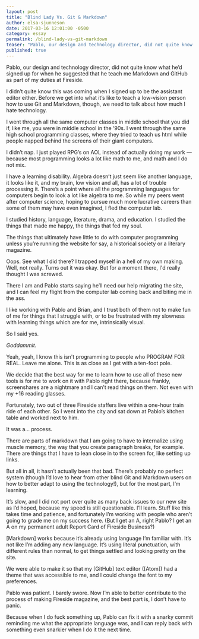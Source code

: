 ```yaml
---
layout: post
title: "Blind Lady Vs. Git & Markdown"
author: elsa-sjunneson
date: 2017-03-16 12:01:00 -0500
category: essay
permalink: /blind-lady-vs-git-markdown
teaser: "Pablo, our design and technology director, did not quite know what he’d signed up for when he suggested that he teach me markdown and GitHub as part of my duties as assistant editor at Fireside."
published: true
---
```


Pablo, our design and technology director, did not quite know what he’d signed up for when he suggested that he teach me Markdown and GitHub as part of my duties at Fireside.

I didn’t quite know this was coming when I signed up to be the assistant editor either. Before we get into what it’s like to teach a low-vision person how to use Git and Markdown, though, we need to talk about how much I hate technology.

I went through all the same computer classes in middle school that you did if, like me, you were in middle school in the ‘90s. I went through the same high school programming classes, where they tried to teach us html while people napped behind the screens of their giant computers.

I didn’t nap. I just played RPG’s on AOL instead of actually doing my work — because most programming looks a lot like math to me, and math and I do not mix.

I have a learning disability. Algebra doesn’t just seem like another language, it looks like it, and my brain, low vision and all, has a lot of trouble processing it. There’s a point where all the programming languages for computers begin to look a lot like algebra to me. So while my peers went after computer science, hoping to pursue much more lucrative careers than some of them may have even imagined, I fled the computer lab.

I studied history, language, literature, drama, and education. I studied the things that made me happy, the things that fed my soul.

The things that ultimately have little to do with computer programming unless you’re running the website for say, a historical society or a literary magazine.

Oops. See what I did there? I trapped myself in a hell of my own making. Well, not really. Turns out it was okay. But for a moment there, I'd really thought I was screwed.

There I am and Pablo starts saying he’ll need our help migrating the site, and I can feel my flight from the computer lab coming back and biting me in the ass.

I like working with Pablo and Brian, and I trust both of them not to make fun of me for things that I struggle with, or to be frustrated with my slowness with learning things which are for me, intrinsically visual.

So I said yes.

*Goddammit.*

Yeah, yeah, I know this isn't programming to people who PROGRAM FOR REAL. Leave me alone. This is as close as I get with a ten-foot pole.

We decide that the best way for me to learn how to use all of these new tools is for me to work on it with Pablo right there, because frankly, screenshares are a nightmare and I can’t read things on them. Not even with my +16 reading glasses.

Fortunately, two out of three Fireside staffers live within a one-hour train ride of each other. So I went into the city and sat down at Pablo’s kitchen table and worked next to him.

It was a... process.

There are parts of markdown that I am going to have to internalize using muscle memory, the way that you create paragraph breaks, for example. There are things that I have to lean close in to the screen for, like setting up links.

But all in all, it hasn’t actually been that bad. There’s probably no perfect system (though I’d love to hear from other blind Git and Markdown users on how to better adapt to using the technology!), but for the most part, I’m learning.

It’s slow, and I did not port over quite as many back issues to our new site as I’d hoped, because my speed is still questionable. I’ll learn. Stuff like this takes time and patience, and fortunately I’m working with people who aren’t going to grade me on my success here. (But I get an A, right Pablo? I get an A on my permanent adult Report Card of Fireside Business?)

[Markdown] works because it’s already using language I’m familiar with. It’s not like I’m adding any new language. It’s using literal punctuation, with different rules than normal, to get things settled and looking pretty on the site.

We were able to make it so that my [GitHub] text editor ([Atom]) had a theme that was accessible to me, and I could change the font to my preferences.

Pablo was patient. I barely swore. Now I’m able to better contribute to the process of making Fireside magazine, and the best part is, I don’t have to panic.

Because when I do fuck something up, Pablo can fix it with a snarky commit reminding me what the appropriate language was, and I can reply back with something even snarkier when I do it the next time.
